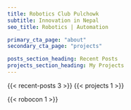 ```yaml
---
title: Robotics Club Pulchowk
subtitle: Innovation in Nepal
seo_title: Robotics | Automation

primary_cta_page: "about"
secondary_cta_page: "projects"

posts_section_heading: Recent Posts
projects_section_heading: My Projects
---
```


{{< recent-posts 3 >}}
{{< projects 1 >}}

{{< robocon 1 >}}
